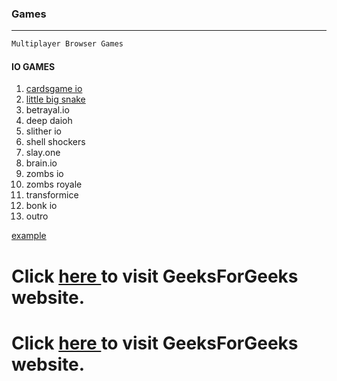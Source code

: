 ### Games

---

```py
Multiplayer Browser Games
```

#### IO GAMES

1. <a href="https://cardgames.io/" target="_blank">cardsgame io</a>
2. <a href="https://littlebigsnake.com/" target="_blank">little big snake</a>
3. betrayal.io
4. deep daioh
5. slither io
6. shell shockers
7. slay.one
8. brain.io
9. zombs io
10. zombs royale
11. transformice
12. bonk io
13. outro

<a href="http://example.com/" target="_blank">example</a>

<body>
    <h1>Click 
        <a href="https://www.geeksforgeeks.org/" 
           target="_blank">here
        </a> to visit GeeksForGeeks website.
    </h1>
</body>

<!DOCTYPE html>
<html>

<head>
    <meta charset="UTF-8">
    <title>
        Markdown Link with Target Blank Example
    </title>
</head>

<body>
    <h1>Click 
        <a href="https://www.geeksforgeeks.org/" 
           target="_blank">here
        </a> to visit GeeksForGeeks website.
    </h1>
</body>

</html>
